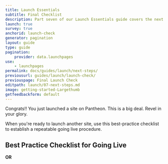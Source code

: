 ```yaml
---
title: Launch Essentials
subtitle: Final Checklist
description: Part seven of our Launch Essentials guide covers the next steps to take after your site goes live.
launch: true
survey: true
anchorid: launch-check
generator: pagination
layout: guide
type: guide
pagination:
    provider: data.launchpages
use:
    - launchpages
permalink: docs/guides/launch/next-steps/
previousurl: guides/launch/launch-check/
previouspage: Final Launch Check
editpath: launch/07-next-steps.md
image: getting-started-Largethumb
getfeedbackform: default
---
```

Congrats!! You just launched a site on Pantheon. This is a big deal. Revel in your glory.

When you're ready to launch another site, use this best-practice checklist to establish a repeatable going live procedure.
## Best Practice Checklist for Going Live

<ChecklistItem title="Create the Live environment" link="/guides/quickstart/create-test-live/" />

<ChecklistItem title="Upgrade Site Plan" link="/guides/launch/plans/" />

<ChecklistItem title="Activate New Relic Pro" link="/new-relic/#activate-new-relic-apm-pro" />

<ChecklistItem title="Load and Performance Test" link="/load-and-performance-testing/" />

<ChecklistItem title="Add Domains to the Live Environment" link="/guides/launch/domains/" />

<ChecklistItem title="Configure DNS" link="/guides/launch/domains/" />

<ChecklistItem title="Redirect to a Primary Domain" link="/guides/launch/redirects/" />

<ChecklistItem title="Setup Availability Monitoring" link="/new-relic/#configure-ping-monitors-for-availability" />

<ChecklistItem title="Enable and Schedule Weekly Backups" link="/guides/launch/launch-check/" />

<ChecklistItem title="Set Up Outgoing Email" link="/email/" />

<ChecklistItem title="Disable XML-RPC For WordPress" link="wordpress-best-practices#avoid-xml-rpc-attacks" />

<ChecklistItem title="WordPress Launch Check" link="/wordpress-launch-check/" />

 **OR** 

<ChecklistItem title="Drupal Launch Check" link="/drupal-launch-check/" />

<ChecklistItem title="Review Status Report" link="/guides/launch/launch-check/" />

<ChecklistItem title="Enable Redis" link="/redis/#enable-redis" />

<ChecklistItem title="Configure Caching" link="/global-cdn-caching/" />

<ChecklistItem title="Test Cache" link="/test-global-cdn-caching/" />
